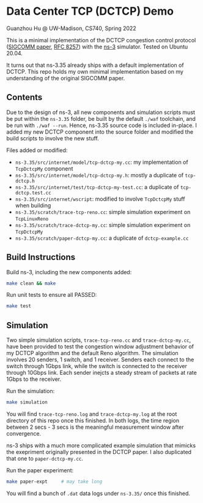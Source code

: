 # Data Center TCP (DCTCP) Demo

Guanzhou Hu @ UW-Madison, CS740, Spring 2022

This is a minimal implementation of the DCTCP congestion control protocol ([SIGCOMM paper](https://people.csail.mit.edu/alizadeh/papers/dctcp-sigcomm10.pdf), [RFC 8257](https://datatracker.ietf.org/doc/html/rfc8257)) with the [ns-3](https://www.nsnam.org/) simulator. Tested on Ubuntu 20.04.

It turns out that ns-3.35 already ships with a default implementation of DCTCP. This repo holds my own minimal implementation based on my understanding of the original SIGCOMM paper.


## Contents

Due to the design of ns-3, all new components and simulation scripts must be put within the `ns-3.35` folder, be built by the default `./waf` toolchain, and be run with `./waf --run`. Hence, ns-3.35 source code is included in-place. I added my new DCTCP component into the source folder and modified the build scripts to involve the new stuff.

Files added or modified:

* `ns-3.35/src/internet/model/tcp-dctcp-my.cc`: my implementation of `TcpDctcpMy` component
* `ns-3.35/src/internet/model/tcp-dctcp-my.h`: mostly a duplicate of `tcp-dctcp.h`
* `ns-3.35/src/internet/test/tcp-dctcp-my-test.cc`: a duplicate of `tcp-dctcp.test.cc`
* `ns-3.35/src/internet/wscript`: modified to involve `TcpDctcpMy` stuff when building
* `ns-3.35/scratch/trace-tcp-reno.cc`: simple simulation experiment on `TcpLinuxReno`
* `ns-3.35/scratch/trace-dctcp-my.cc`: simple simulation experiment on `TcpDctcpMy`
* `ns-3.35/scratch/paper-dctcp-my.cc`: a duplicate of `dctcp-example.cc`


## Build Instructions

Build ns-3, including the new components added:

```bash
make clean && make
```

Run unit tests to ensure all PASSED:

```bash
make test
```


## Simulation

Two simple simulation scripts, `trace-tcp-reno.cc` and `trace-dctcp-my.cc`, have been provided to test the congestion window adjustment behavior of my DCTCP algorithm and the default Reno algorithm. The simulation involves 20 senders, 1 switch, and 1 receiver. Senders each connect to the switch through 1Gbps link, while the switch is connected to the receiver through 10Gbps link. Each sender inejcts a steady stream of packets at rate 1Gbps to the receiver.

Run the simulation:

```bash
make simulation
```

You will find `trace-tcp-reno.log` and `trace-dctcp-my.log` at the root directory of this repo once this finished. In both logs, the time region between 2 secs - 3 secs is the meaningful measurement window after convergence.

ns-3 ships with a much more complicated example simulation that mimicks the exepriment originally presented in the DCTCP paper. I also duplicated that one to `paper-dctcp-my.cc`.

Run the paper experiment:

```bash
make paper-expt     # may take long
```

You will find a bunch of `.dat` data logs under `ns-3.35/` once this finished.
